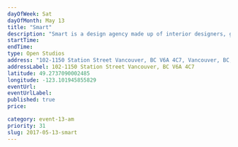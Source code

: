 ```yaml
---
dayOfWeek: Sat
dayOfMonth: May 13
title: "Smart"
description: "Smart is a design agency made up of interior designers, graphic designers, food service consultants and project managers. We specialize in designing large spaces including airports, restaurants and stadiums. We will be open to a meet and geeet Wong our designers, a presentation on the type of work we produce and sit downs to chat about future projects. "
startTime: 
endTime: 
type: Open Studios
address: "102-1150 Station Street Vancouver, BC V6A 4C7, Vancouver, BC, Canada"
addressLabel: 102-1150 Station Street Vancouver, BC V6A 4C7
latitude: 49.2737090002485
longitude: -123.101945855829
eventUrl: 
eventUrlLabel: 
published: true
price: 

category: event-13-am
priority: 31
slug: 2017-05-13-smart
---
```

